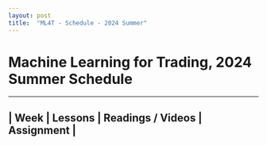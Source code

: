 ```yaml
---
layout: post
title:  "ML4T - Schedule - 2024 Summer"
---
```


# Machine Learning for Trading, 2024 Summer Schedule

----------------------------------------------------------------------
| Week | Lessons | Readings / Videos                | Assignment      |
----------------------------------------------------------------------
